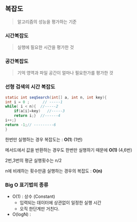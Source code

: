 ## 복잡도

> 알고리즘의 성능을 평가하는 기준



### 시간복잡도

> 실행에 필요한 시간을 평가한 것

### 공간복잡도

> 기억 영역과 파일 공간이 얼마나 필요한가를 평가한 것



### 선형 검색의 시간 복잡도

```java
static int seqSearch(int[] a, int n, int key){
int i = 0 ;      // -----1
while( i < n){  //-----2
	if(a[i]=key)   //-----3
	return i;}  //------4
i++;}
return -1;// ---------6
}
```

한번만 실행하는 경우 복잡도는 : **O(1**) (1번)

메서드에서 값을 반환하는 경우도 한번만 실행하기 때문에 **O(1)** (4,6번)

2번,3번의 평균 실행횟수는 n/2

n에 비례하는 횟수만큼 실행하는 경우의 복잡도 : **O(n)**



### Big O 표기법의 종류

- O(1) : 상수 (Constant)
  - 입력되는 데이터에 상관없이 일정한 실행 시간
  - 오직 한단계만 거친다. 
- O(logN) : 